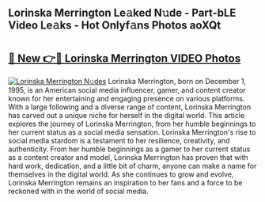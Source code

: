 ## Lorinska Merrington Le𝚊ked N𝚞de - Part-bLE Video Le𝚊ks - Hot Onlyf𝚊ns Photos aoXQt

# <h2><a href="http://ab72126.deff.icu/?id=Lorinska+Merrington">🔗 New 👉🔴 Lorinska Merrington VIDEO Photos</a></h2>

[![Lorinska Merrington N𝚞des](https://i.imgur.com/rIISA9y.gif)](http://ab72126.deff.icu/?id=Lorinska+Merrington)
Lorinska Merrington, born on December 1, 1995, is an American social media influencer, gamer, and content creator known for her entertaining and engaging presence on various platforms. With a large following and a diverse range of content, Lorinska Merrington has carved out a unique niche for herself in the digital world. This article explores the journey of Lorinska Merrington, from her humble beginnings to her current status as a social media sensation. Lorinska Merrington's rise to social media stardom is a testament to her resilience, creativity, and authenticity. From her humble beginnings as a gamer to her current status as a content creator and model, Lorinska Merrington has proven that with hard work, dedication, and a little bit of charm, anyone can make a name for themselves in the digital world. As she continues to grow and evolve, Lorinska Merrington remains an inspiration to her fans and a force to be reckoned with in the world of social media.
